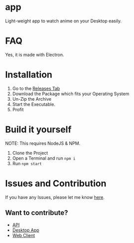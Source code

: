 # app
 Light-weight app to watch anime on your Desktop easily.

# FAQ
Yes, it is made with Electron.

# Installation
1. Go to the [Releases Tab](https://github.com/touka-bot/app/releases)
2. Download the Package which fits your Operating System
3. Un-Zip the Archive
4. Start the Executable.
5. Profit

# Build it yourself
NOTE: This requires NodeJS & NPM.

1. Clone the Project
2. Open a Terminal and run `npm i`
3. Run `npm start`

# Issues and Contribution
If you have any Issues, please let me know [here]().

## Want to contribute?
- [API](https://github.com/touka-bot/api)
- [Desktop App](https://github.com/touka-bot/app)
- [Web Client](https://github.com/touka-bot/client)
